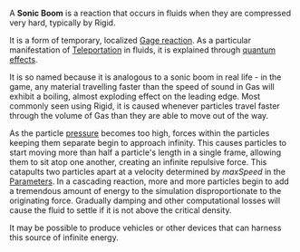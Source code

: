 A **Sonic Boom** is a reaction that occurs in fluids when they are compressed very hard, typically by Rigid.

It is a form of temporary, localized [Gage reaction](/Gage%20Reaction.md "Gage Reaction"). As a particular manifestation of [Teleportation](/Teleportation.md "Teleportation") in fluids, it is explained through [quantum effects](/Quantum%20Physics.md "Quantum Physics").

It is so named because it is analogous to a sonic boom in real life - in the game, any material travelling faster than the speed of sound in Gas will exhibit a boiling, almost exploding effect on the leading edge. Most commonly seen using Rigid, it is caused whenever particles travel faster through the volume of Gas than they are able to move out of the way.

As the particle [pressure](/pressure.md "pressure") becomes too high, forces within the particles keeping them separate begin to approach infinity. This causes particles to start moving more than half a particle's length in a single frame, allowing them to sit atop one another, creating an infinite repulsive force. This catapults two particles apart at a velocity determined by *maxSpeed* in the [Parameters](/Parameters.md "Parameters"). In a cascading reaction, more and more particles begin to add a tremendous amount of energy to the simulation disproportionate to the originating force. Gradually damping and other computational losses will cause the fluid to settle if it is not above the critical density.

It may be possible to produce vehicles or other devices that can harness this source of infinite energy.
